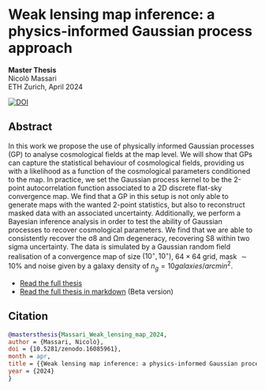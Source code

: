 # Weak lensing map inference: a physics-informed Gaussian process approach

**Master Thesis**  
Nicolò Massari  
ETH Zurich, April 2024

[![DOI](https://zenodo.org/badge/DOI/10.5281/zenodo.16085962.svg)](https://doi.org/10.5281/zenodo.16085962)

## Abstract

In this work we propose the use of physically informed Gaussian processes (GP) to analyse cosmological fields at the map level. We will show that GPs can capture the statistical behaviour of cosmological fields, providing us with a likelihood as a function of the cosmological parameters conditioned to the map. In practice, we set the Gaussian process kernel to be the 2-point autocorrelation function associated to a 2D discrete flat-sky convergence map. We find that a GP in this setup is not only able to generate maps with the wanted 2-point statistics, but also to reconstruct masked data with an associated uncertainty. Additionally, we perform a Bayesian inference analysis in order to test the ability of Gaussian processes to recover cosmological parameters. We find that we are able to consistently recover the σ8 and Ωm degeneracy, recovering S8 within two sigma uncertainty. The data is simulated by a Gaussian random field realisation of a convergence map of size $(10^◦, 10^◦)$, $64×64$ grid, mask $∼10\%$ and noise given by a galaxy density of $n_g = 10 galaxies/arcmin^2$.

- [Read the full thesis](http://www.massarin.org/Weak-lensing-map-inference-a-physics-informed-Gaussian-processes-approach/thesis.pdf)
- [Read the full thesis in markdown](github_md/thesis.md) (Beta version)


## Citation

```bibtex
@mastersthesis{Massari_Weak_lensing_map_2024,
author = {Massari, Nicolò},
doi = {10.5281/zenodo.16085961},
month = apr,
title = {{Weak lensing map inference: a physics-informed Gaussian process approach}},
year = {2024}
}
```